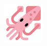 <p align="center">
  <img src="./assets/skype-squid-emoji.png" alt="Squid Emoji" width="120px">
</p>
